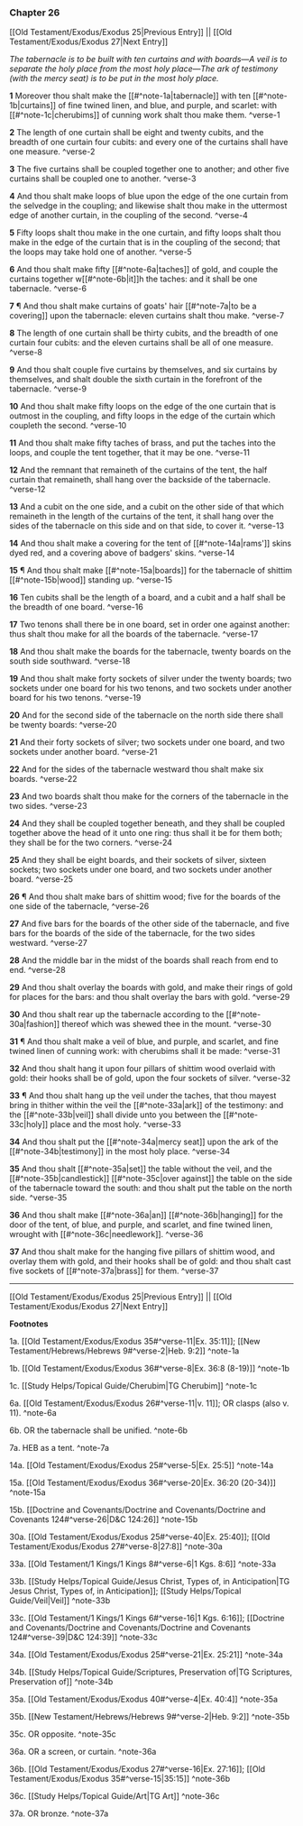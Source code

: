 ### Chapter 26

[[Old Testament/Exodus/Exodus 25|Previous Entry]]  ||  [[Old Testament/Exodus/Exodus 27|Next Entry]]

*The tabernacle is to be built with ten curtains and with boards—A veil is to separate the holy place from the most holy place—The ark of testimony (with the mercy seat) is to be put in the most holy place.*

**1**  Moreover thou shalt make the [[#^note-1a|tabernacle]] with ten [[#^note-1b|curtains]] of fine twined linen, and blue, and purple, and scarlet: with [[#^note-1c|cherubims]] of cunning work shalt thou make them. ^verse-1

**2**  The length of one curtain shall be eight and twenty cubits, and the breadth of one curtain four cubits: and every one of the curtains shall have one measure. ^verse-2

**3**  The five curtains shall be coupled together one to another; and other five curtains shall be coupled one to another. ^verse-3

**4**  And thou shalt make loops of blue upon the edge of the one curtain from the selvedge in the coupling; and likewise shalt thou make in the uttermost edge of another curtain, in the coupling of the second. ^verse-4

**5**  Fifty loops shalt thou make in the one curtain, and fifty loops shalt thou make in the edge of the curtain that is in the coupling of the second; that the loops may take hold one of another. ^verse-5

**6**  And thou shalt make fifty [[#^note-6a|taches]] of gold, and couple the curtains together w[[#^note-6b|it]]h the taches: and it shall be one tabernacle. ^verse-6

**7**  ¶ And thou shalt make curtains of goats' hair [[#^note-7a|to be a covering]] upon the tabernacle: eleven curtains shalt thou make. ^verse-7

**8**  The length of one curtain shall be thirty cubits, and the breadth of one curtain four cubits: and the eleven curtains shall be all of one measure. ^verse-8

**9**  And thou shalt couple five curtains by themselves, and six curtains by themselves, and shalt double the sixth curtain in the forefront of the tabernacle. ^verse-9

**10**  And thou shalt make fifty loops on the edge of the one curtain that is outmost in the coupling, and fifty loops in the edge of the curtain which coupleth the second. ^verse-10

**11**  And thou shalt make fifty taches of brass, and put the taches into the loops, and couple the tent together, that it may be one. ^verse-11

**12**  And the remnant that remaineth of the curtains of the tent, the half curtain that remaineth, shall hang over the backside of the tabernacle. ^verse-12

**13**  And a cubit on the one side, and a cubit on the other side of that which remaineth in the length of the curtains of the tent, it shall hang over the sides of the tabernacle on this side and on that side, to cover it. ^verse-13

**14**  And thou shalt make a covering for the tent of [[#^note-14a|rams']] skins dyed red, and a covering above of badgers' skins. ^verse-14

**15**  ¶ And thou shalt make [[#^note-15a|boards]] for the tabernacle of shittim [[#^note-15b|wood]] standing up. ^verse-15

**16**  Ten cubits shall be the length of a board, and a cubit and a half shall be the breadth of one board. ^verse-16

**17**  Two tenons shall there be in one board, set in order one against another: thus shalt thou make for all the boards of the tabernacle. ^verse-17

**18**  And thou shalt make the boards for the tabernacle, twenty boards on the south side southward. ^verse-18

**19**  And thou shalt make forty sockets of silver under the twenty boards; two sockets under one board for his two tenons, and two sockets under another board for his two tenons. ^verse-19

**20**  And for the second side of the tabernacle on the north side there shall be twenty boards: ^verse-20

**21**  And their forty sockets of silver; two sockets under one board, and two sockets under another board. ^verse-21

**22**  And for the sides of the tabernacle westward thou shalt make six boards. ^verse-22

**23**  And two boards shalt thou make for the corners of the tabernacle in the two sides. ^verse-23

**24**  And they shall be coupled together beneath, and they shall be coupled together above the head of it unto one ring: thus shall it be for them both; they shall be for the two corners. ^verse-24

**25**  And they shall be eight boards, and their sockets of silver, sixteen sockets; two sockets under one board, and two sockets under another board. ^verse-25

**26**  ¶ And thou shalt make bars of shittim wood; five for the boards of the one side of the tabernacle, ^verse-26

**27**  And five bars for the boards of the other side of the tabernacle, and five bars for the boards of the side of the tabernacle, for the two sides westward. ^verse-27

**28**  And the middle bar in the midst of the boards shall reach from end to end. ^verse-28

**29**  And thou shalt overlay the boards with gold, and make their rings of gold for places for the bars: and thou shalt overlay the bars with gold. ^verse-29

**30**  And thou shalt rear up the tabernacle according to the [[#^note-30a|fashion]] thereof which was shewed thee in the mount. ^verse-30

**31**  ¶ And thou shalt make a veil of blue, and purple, and scarlet, and fine twined linen of cunning work: with cherubims shall it be made: ^verse-31

**32**  And thou shalt hang it upon four pillars of shittim wood overlaid with gold: their hooks shall be of gold, upon the four sockets of silver. ^verse-32

**33**  ¶ And thou shalt hang up the veil under the taches, that thou mayest bring in thither within the veil the [[#^note-33a|ark]] of the testimony: and the [[#^note-33b|veil]] shall divide unto you between the [[#^note-33c|holy]] place and the most holy. ^verse-33

**34**  And thou shalt put the [[#^note-34a|mercy seat]] upon the ark of the [[#^note-34b|testimony]] in the most holy place. ^verse-34

**35**  And thou shalt [[#^note-35a|set]] the table without the veil, and the [[#^note-35b|candlestick]] [[#^note-35c|over against]] the table on the side of the tabernacle toward the south: and thou shalt put the table on the north side. ^verse-35

**36**  And thou shalt make [[#^note-36a|an]] [[#^note-36b|hanging]] for the door of the tent, of blue, and purple, and scarlet, and fine twined linen, wrought with [[#^note-36c|needlework]]. ^verse-36

**37**  And thou shalt make for the hanging five pillars of shittim wood, and overlay them with gold, and their hooks shall be of gold: and thou shalt cast five sockets of [[#^note-37a|brass]] for them. ^verse-37


---
[[Old Testament/Exodus/Exodus 25|Previous Entry]]  ||  [[Old Testament/Exodus/Exodus 27|Next Entry]]


**Footnotes**


1a. [[Old Testament/Exodus/Exodus 35#^verse-11|Ex. 35:11]]; [[New Testament/Hebrews/Hebrews 9#^verse-2|Heb. 9:2]] ^note-1a

1b. [[Old Testament/Exodus/Exodus 36#^verse-8|Ex. 36:8 (8-19)]] ^note-1b

1c. [[Study Helps/Topical Guide/Cherubim|TG Cherubim]] ^note-1c

6a. [[Old Testament/Exodus/Exodus 26#^verse-11|v. 11]]; OR clasps (also v. 11). ^note-6a

6b. OR the tabernacle shall be unified. ^note-6b

7a. HEB as a tent. ^note-7a

14a. [[Old Testament/Exodus/Exodus 25#^verse-5|Ex. 25:5]] ^note-14a

15a. [[Old Testament/Exodus/Exodus 36#^verse-20|Ex. 36:20 (20-34)]] ^note-15a

15b. [[Doctrine and Covenants/Doctrine and Covenants/Doctrine and Covenants 124#^verse-26|D&C 124:26]] ^note-15b

30a. [[Old Testament/Exodus/Exodus 25#^verse-40|Ex. 25:40]]; [[Old Testament/Exodus/Exodus 27#^verse-8|27:8]] ^note-30a

33a. [[Old Testament/1 Kings/1 Kings 8#^verse-6|1 Kgs. 8:6]] ^note-33a

33b. [[Study Helps/Topical Guide/Jesus Christ, Types of, in Anticipation|TG Jesus Christ, Types of, in Anticipation]]; [[Study Helps/Topical Guide/Veil|Veil]] ^note-33b

33c. [[Old Testament/1 Kings/1 Kings 6#^verse-16|1 Kgs. 6:16]]; [[Doctrine and Covenants/Doctrine and Covenants/Doctrine and Covenants 124#^verse-39|D&C 124:39]] ^note-33c

34a. [[Old Testament/Exodus/Exodus 25#^verse-21|Ex. 25:21]] ^note-34a

34b. [[Study Helps/Topical Guide/Scriptures, Preservation of|TG Scriptures, Preservation of]] ^note-34b

35a. [[Old Testament/Exodus/Exodus 40#^verse-4|Ex. 40:4]] ^note-35a

35b. [[New Testament/Hebrews/Hebrews 9#^verse-2|Heb. 9:2]] ^note-35b

35c. OR opposite. ^note-35c

36a. OR a screen, or curtain. ^note-36a

36b. [[Old Testament/Exodus/Exodus 27#^verse-16|Ex. 27:16]]; [[Old Testament/Exodus/Exodus 35#^verse-15|35:15]] ^note-36b

36c. [[Study Helps/Topical Guide/Art|TG Art]] ^note-36c

37a. OR bronze. ^note-37a